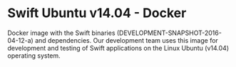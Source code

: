 # Swift Ubuntu v14.04 - Docker
Docker image with the Swift binaries (DEVELOPMENT-SNAPSHOT-2016-04-12-a)
and dependencies. Our development team uses this image for development
and testing of Swift applications on the Linux Ubuntu (v14.04) operating system.
